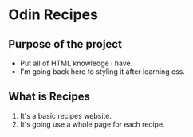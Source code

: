 # Odin Recipes 
## Purpose of the project
* Put all of HTML knowledge i have.
* I'm going back here to styling it after learning css.


## What is Recipes 
1. It's a basic recipes website.
2. It's going use a whole page for each recipe. 
